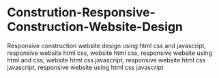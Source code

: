 # Constrution-Responsive-Construction-Website-Design
Responsive construction website design using html css and javascript, responsive website html css, website html css, responsive website using html and css, website html css javascript, responsive website html css javascript,  responsive website using html css javascript
